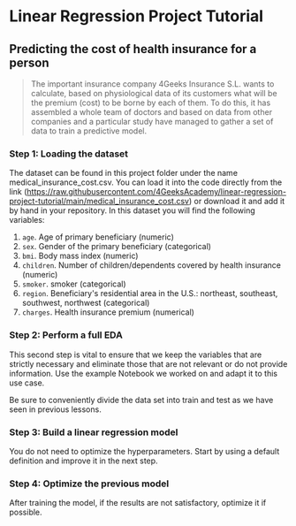 # Linear Regression Project Tutorial

## Predicting the cost of health insurance for a person
> The important insurance company 4Geeks Insurance S.L. wants to calculate, based on physiological data of its customers what will be the premium (cost) to be borne by each of them. To do this, it has assembled a whole team of doctors and based on data from other companies and a particular study have managed to gather a set of data to train a predictive model.

### Step 1: Loading the dataset
The dataset can be found in this project folder under the name medical_insurance_cost.csv. You can load it into the code directly from the link (https://raw.githubusercontent.com/4GeeksAcademy/linear-regression-project-tutorial/main/medical_insurance_cost.csv) or download it and add it by hand in your repository. In this dataset you will find the following variables:

1. `age`. Age of primary beneficiary (numeric)
2. `sex`. Gender of the primary beneficiary (categorical)
3. `bmi`. Body mass index (numeric)
4. `children`. Number of children/dependents covered by health insurance (numeric)
5. `smoker`. smoker (categorical)
6. `region`. Beneficiary's residential area in the U.S.: northeast, southeast, southwest, northwest (categorical)
7. `charges`. Health insurance premium (numerical)

### Step 2: Perform a full EDA
This second step is vital to ensure that we keep the variables that are strictly necessary and eliminate those that are not relevant or do not provide information. Use the example Notebook we worked on and adapt it to this use case.

Be sure to conveniently divide the data set into train and test as we have seen in previous lessons.

### Step 3: Build a linear regression model
You do not need to optimize the hyperparameters. Start by using a default definition and improve it in the next step.

### Step 4: Optimize the previous model
After training the model, if the results are not satisfactory, optimize it if possible.